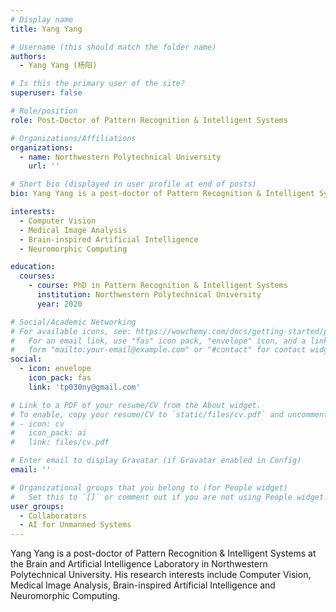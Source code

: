```yaml
---
# Display name
title: Yang Yang

# Username (this should match the folder name)
authors:
  - Yang Yang (杨阳)

# Is this the primary user of the site?
superuser: false

# Role/position
role: Post-Doctor of Pattern Recognition & Intelligent Systems

# Organizations/Affiliations
organizations:
  - name: Northwestern Polytechnical University
    url: ''

# Short bio (displayed in user profile at end of posts)
bio: Yang Yang is a post-doctor of Pattern Recognition & Intelligent Systems at the Brain and Artificial Intelligence Laboratory in Northwestern Polytechnical University.

interests:
  - Computer Vision
  - Medical Image Analysis
  - Brain-inspired Artificial Intelligence
  - Neuromorphic Computing

education:
  courses:
    - course: PhD in Pattern Recognition & Intelligent Systems
      institution: Northwestern Polytechnical University
      year: 2020

# Social/Academic Networking
# For available icons, see: https://wowchemy.com/docs/getting-started/page-builder/#icons
#   For an email link, use "fas" icon pack, "envelope" icon, and a link in the
#   form "mailto:your-email@example.com" or "#contact" for contact widget.
social:
  - icon: envelope
    icon_pack: fas
    link: 'tp030ny@gmail.com'

# Link to a PDF of your resume/CV from the About widget.
# To enable, copy your resume/CV to `static/files/cv.pdf` and uncomment the lines below.
# - icon: cv
#   icon_pack: ai
#   link: files/cv.pdf

# Enter email to display Gravatar (if Gravatar enabled in Config)
email: ''

# Organizational groups that you belong to (for People widget)
#   Set this to `[]` or comment out if you are not using People widget.
user_groups:
  - Collaborators
  - AI for Unmanned Systems
---
```


Yang Yang is a post-doctor of Pattern Recognition & Intelligent Systems at the Brain and Artificial Intelligence Laboratory in Northwestern Polytechnical University. His research interests include Computer Vision, Medical Image Analysis, Brain-inspired Artificial Intelligence and Neuromorphic Computing.
